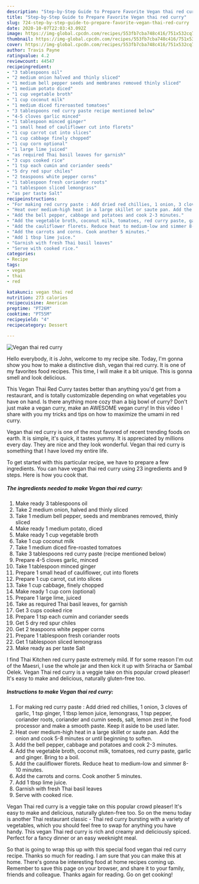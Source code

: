 ```yaml
---
description: "Step-by-Step Guide to Prepare Favorite Vegan thai red curry"
title: "Step-by-Step Guide to Prepare Favorite Vegan thai red curry"
slug: 724-step-by-step-guide-to-prepare-favorite-vegan-thai-red-curry
date: 2020-10-07T22:03:43.092Z
image: https://img-global.cpcdn.com/recipes/553fb7cba748c416/751x532cq70/vegan-thai-red-curry-recipe-main-photo.jpg
thumbnail: https://img-global.cpcdn.com/recipes/553fb7cba748c416/751x532cq70/vegan-thai-red-curry-recipe-main-photo.jpg
cover: https://img-global.cpcdn.com/recipes/553fb7cba748c416/751x532cq70/vegan-thai-red-curry-recipe-main-photo.jpg
author: Travis Payne
ratingvalue: 4.2
reviewcount: 44547
recipeingredient:
- "3 tablespoons oil"
- "2 medium onion halved and thinly sliced"
- "1 medium bell pepper seeds and membranes removed thinly sliced"
- "1 medium potato diced"
- "1 cup vegetable broth"
- "1 cup coconut milk"
- "1 medium diced fireroasted tomatoes"
- "3 tablespoons red curry paste recipe mentioned below"
- "4-5 cloves garlic minced"
- "1 tablespoon minced ginger"
- "1 small head of cauliflower cut into florets"
- "1 cup carrot cut into slices"
- "1 cup cabbage finely chopped"
- "1 cup corn optional"
- "1 large lime juiced"
- "as required Thai basil leaves for garnish"
- "3 cups cooked rice"
- "1 tsp each cumin and coriander seeds"
- "5 dry red spur chiles"
- "2 teaspoons white pepper corns"
- "1 tablespoon fresh coriander roots"
- "1 tablespoon sliced lemongrass"
- "as per taste Salt"
recipeinstructions:
- "For making red curry paste : Add dried red chillies, 1 onion, 3 cloves of garlic, 1 tsp ginger, 1 tbsp lemon juice, lemongrass, 1 tsp pepper, coriander roots, coriander and cumin seeds, salt, lemon zest in the food processor and make a smooth paste. Keep it aside to be used later."
- "Heat over medium-high heat in a large skillet or saute pan. Add the onion and cook 5-8 minutes or until beginning to soften."
- "Add the bell pepper, cabbage and potatoes and cook 2-3 minutes."
- "Add the vegetable broth, coconut milk, tomatoes, red curry paste, garlic and ginger. Bring to a boil."
- "Add the cauliflower florets. Reduce heat to medium-low and simmer 8-10 minutes."
- "Add the carrots and corns. Cook another 5 minutes."
- "Add 1 tbsp lime juice."
- "Garnish with fresh Thai basil leaves"
- "Serve with cooked rice."
categories:
- Recipe
tags:
- vegan
- thai
- red

katakunci: vegan thai red 
nutrition: 273 calories
recipecuisine: American
preptime: "PT26M"
cooktime: "PT55M"
recipeyield: "4"
recipecategory: Dessert

---
```



![Vegan thai red curry](https://img-global.cpcdn.com/recipes/553fb7cba748c416/751x532cq70/vegan-thai-red-curry-recipe-main-photo.jpg)

Hello everybody, it is John, welcome to my recipe site. Today, I'm gonna show you how to make a distinctive dish, vegan thai red curry. It is one of my favorites food recipes. This time, I will make it a bit unique. This is gonna smell and look delicious.

This Vegan Thai Red Curry tastes better than anything you&#39;d get from a restaurant, and is totally customizable depending on what vegetables you have on hand. Is there anything more cozy than a big bowl of curry? Don&#39;t just make a vegan curry, make an AWESOME vegan curry! In this video I share with you my tricks and tips on how to maximize the umami in red curry.

Vegan thai red curry is one of the most favored of recent trending foods on earth. It is simple, it's quick, it tastes yummy. It is appreciated by millions every day. They are nice and they look wonderful. Vegan thai red curry is something that I have loved my entire life.


To get started with this particular recipe, we have to prepare a few ingredients. You can have vegan thai red curry using 23 ingredients and 9 steps. Here is how you cook that.

<!--inarticleads1-->

##### The ingredients needed to make Vegan thai red curry:

1. Make ready 3 tablespoons oil
1. Take 2 medium onion, halved and thinly sliced
1. Take 1 medium bell pepper, seeds and membranes removed, thinly sliced
1. Make ready 1 medium potato, diced
1. Make ready 1 cup vegetable broth
1. Take 1 cup coconut milk
1. Take 1 medium diced fire-roasted tomatoes
1. Take 3 tablespoons red curry paste (recipe mentioned below)
1. Prepare 4-5 cloves garlic, minced
1. Take 1 tablespoon minced ginger
1. Prepare 1 small head of cauliflower, cut into florets
1. Prepare 1 cup carrot, cut into slices
1. Take 1 cup cabbage, finely chopped
1. Make ready 1 cup corn (optional)
1. Prepare 1 large lime, juiced
1. Take as required Thai basil leaves, for garnish
1. Get 3 cups cooked rice
1. Prepare 1 tsp each cumin and coriander seeds
1. Get 5 dry red spur chiles
1. Get 2 teaspoons white pepper corns
1. Prepare 1 tablespoon fresh coriander roots
1. Get 1 tablespoon sliced lemongrass
1. Make ready as per taste Salt


I find Thai Kitchen red curry paste extremely mild. If for some reason I&#39;m out of the Maesri, I use the whole jar and then kick it up with Sriracha or Sambal Oelek. Vegan Thai red curry is a veggie take on this popular crowd pleaser! It&#39;s easy to make and delicious, naturally gluten-free too. 

<!--inarticleads2-->

##### Instructions to make Vegan thai red curry:

1. For making red curry paste : Add dried red chillies, 1 onion, 3 cloves of garlic, 1 tsp ginger, 1 tbsp lemon juice, lemongrass, 1 tsp pepper, coriander roots, coriander and cumin seeds, salt, lemon zest in the food processor and make a smooth paste. Keep it aside to be used later.
1. Heat over medium-high heat in a large skillet or saute pan. Add the onion and cook 5-8 minutes or until beginning to soften.
1. Add the bell pepper, cabbage and potatoes and cook 2-3 minutes.
1. Add the vegetable broth, coconut milk, tomatoes, red curry paste, garlic and ginger. Bring to a boil.
1. Add the cauliflower florets. Reduce heat to medium-low and simmer 8-10 minutes.
1. Add the carrots and corns. Cook another 5 minutes.
1. Add 1 tbsp lime juice.
1. Garnish with fresh Thai basil leaves
1. Serve with cooked rice.


Vegan Thai red curry is a veggie take on this popular crowd pleaser! It&#39;s easy to make and delicious, naturally gluten-free too. So on the menu today is another Thai restaurant classic - Thai red curry bursting with a variety of vegetables, which you should feel free to swap for anything you have handy. This vegan Thai red curry is rich and creamy and deliciously spiced. Perfect for a fancy dinner or an easy weeknight meal. 

So that is going to wrap this up with this special food vegan thai red curry recipe. Thanks so much for reading. I am sure that you can make this at home. There's gonna be interesting food at home recipes coming up. Remember to save this page on your browser, and share it to your family, friends and colleague. Thanks again for reading. Go on get cooking!
